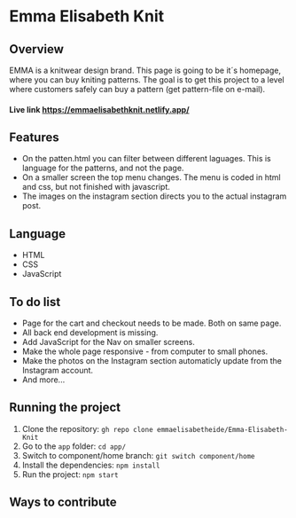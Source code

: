 # Emma Elisabeth Knit

## Overview
EMMA is a knitwear design brand. This page is going to be it´s homepage, where you can buy kniting patterns.
The goal is to get this project to a level where customers safely can buy a pattern (get pattern-file on e-mail).

#### Live link https://emmaelisabethknit.netlify.app/

## Features
- On the patten.html you can filter between different laguages. This is language for the patterns, and not the page.
- On a smaller screen the top menu changes. The menu is coded in html and css, but not finished with javascript.
- The images on the instagram section directs you to the actual instagram post.

## Language
- HTML
- CSS
- JavaScript

## To do list
- Page for the cart and checkout needs to be made. Both on same page.
- All back end development is missing.
- Add JavaScript for the Nav on smaller screens.
- Make the whole page responsive - from computer to small phones.
- Make the photos on the Instagram section automaticly update from the Instagram account.
- And more...

## Running the project
1. Clone the repository: `gh repo clone emmaelisabetheide/Emma-Elisabeth-Knit`
2. Go to the `app` folder: `cd app/`
3. Switch to component/home branch: `git switch component/home`
4. Install the dependencies: `npm install`
5. Run the project: `npm start` 

## Ways to contribute
